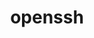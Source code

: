 ---
title: "openssh"
layout: cache
categories: [package, develop-2023-10-01]
meta: {"versions": ["9.4p1"], "compilers": ["apple-clang@=14.0.0", "cce@=15.0.1", "gcc@=11.1.0", "gcc@=11.3.0", "gcc@=11.4.0", "gcc@=12.1.0", "gcc@=7.3.1", "gcc@=7.5.0"], "oss": ["amzn2", "rhel8", "ubuntu18.04", "ubuntu20.04", "ubuntu22.04", "ventura"], "platforms": ["darwin", "linux"], "targets": ["aarch64", "neoverse_n1", "ppc64le", "x86_64", "x86_64_v3", "zen4"], "stacks": ["aws-isc", "aws-isc-aarch64", "data-vis-sdk", "e4s", "e4s-cray-rhel", "e4s-oneapi", "e4s-power", "ml-darwin-aarch64-mps", "ml-linux-x86_64-cpu", "ml-linux-x86_64-cuda", "ml-linux-x86_64-rocm", "radiuss", "radiuss-aws", "radiuss-aws-aarch64", "root", "tutorial"], "num_specs": 15, "num_specs_by_stack": {"ml-darwin-aarch64-mps": 1, "root": 15, "radiuss-aws-aarch64": 2, "aws-isc-aarch64": 2, "aws-isc": 1, "radiuss-aws": 1, "e4s-cray-rhel": 1, "e4s": 1, "radiuss": 1, "e4s-power": 1, "data-vis-sdk": 1, "e4s-oneapi": 1, "ml-linux-x86_64-rocm": 1, "tutorial": 2, "ml-linux-x86_64-cpu": 1, "ml-linux-x86_64-cuda": 1}}
spec_details: [{"hash": "zbimcdrv6ggucmmxkxpw5sbfiie6m45c", "compiler": "apple-clang@=14.0.0", "versions": ["9.4p1"], "os": "ventura", "platform": "darwin", "target": "aarch64", "variants": ["build_system=autotools", "+gssapi", "patches=3505c58,d886b98"], "stacks": ["ml-darwin-aarch64-mps", "root"], "size": "-", "tarball": "https://binaries.spack.io/develop-2023-10-01/build_cache/darwin-ventura-aarch64/apple-clang-14.0.0/openssh-9.4p1/darwin-ventura-aarch64-apple-clang-14.0.0-openssh-9.4p1-zbimcdrv6ggucmmxkxpw5sbfiie6m45c.spack"}, {"hash": "44z3t5qeftdj7h54qauethkyv6ngf5rr", "compiler": "gcc@=7.3.1", "versions": ["9.4p1"], "os": "amzn2", "platform": "linux", "target": "aarch64", "variants": ["build_system=autotools", "+gssapi"], "stacks": ["radiuss-aws-aarch64", "root"], "size": "-", "tarball": "https://binaries.spack.io/develop-2023-10-01/build_cache/linux-amzn2-aarch64/gcc-7.3.1/openssh-9.4p1/linux-amzn2-aarch64-gcc-7.3.1-openssh-9.4p1-44z3t5qeftdj7h54qauethkyv6ngf5rr.spack"}, {"hash": "wadvtgldv7g2jjyrz2cdvpqsmjzsbtuq", "compiler": "gcc@=7.3.1", "versions": ["9.4p1"], "os": "amzn2", "platform": "linux", "target": "aarch64", "variants": ["build_system=autotools", "+gssapi"], "stacks": ["aws-isc-aarch64", "root"], "size": "-", "tarball": "https://binaries.spack.io/develop-2023-10-01/build_cache/linux-amzn2-aarch64/gcc-7.3.1/openssh-9.4p1/linux-amzn2-aarch64-gcc-7.3.1-openssh-9.4p1-wadvtgldv7g2jjyrz2cdvpqsmjzsbtuq.spack"}, {"hash": "6rdslfhddcfitlvyr56qsivoohbzkua6", "compiler": "gcc@=7.3.1", "versions": ["9.4p1"], "os": "amzn2", "platform": "linux", "target": "neoverse_n1", "variants": ["build_system=autotools", "+gssapi"], "stacks": ["radiuss-aws-aarch64", "root"], "size": "-", "tarball": "https://binaries.spack.io/develop-2023-10-01/build_cache/linux-amzn2-neoverse_n1/gcc-7.3.1/openssh-9.4p1/linux-amzn2-neoverse_n1-gcc-7.3.1-openssh-9.4p1-6rdslfhddcfitlvyr56qsivoohbzkua6.spack"}, {"hash": "mf4rifw4xyhasw2hk5fd7bnxnzcmyblk", "compiler": "gcc@=7.3.1", "versions": ["9.4p1"], "os": "amzn2", "platform": "linux", "target": "neoverse_n1", "variants": ["build_system=autotools", "+gssapi"], "stacks": ["aws-isc-aarch64", "root"], "size": "-", "tarball": "https://binaries.spack.io/develop-2023-10-01/build_cache/linux-amzn2-neoverse_n1/gcc-7.3.1/openssh-9.4p1/linux-amzn2-neoverse_n1-gcc-7.3.1-openssh-9.4p1-mf4rifw4xyhasw2hk5fd7bnxnzcmyblk.spack"}, {"hash": "xuqrnvon5rkrtto3567ozua5b7v5vmtq", "compiler": "gcc@=7.3.1", "versions": ["9.4p1"], "os": "amzn2", "platform": "linux", "target": "x86_64_v3", "variants": ["build_system=autotools", "+gssapi"], "stacks": ["aws-isc", "root"], "size": "-", "tarball": "https://binaries.spack.io/develop-2023-10-01/build_cache/linux-amzn2-x86_64_v3/gcc-7.3.1/openssh-9.4p1/linux-amzn2-x86_64_v3-gcc-7.3.1-openssh-9.4p1-xuqrnvon5rkrtto3567ozua5b7v5vmtq.spack"}, {"hash": "zxsf5bu4sq722dq2mo276b7zbs25cky7", "compiler": "gcc@=7.3.1", "versions": ["9.4p1"], "os": "amzn2", "platform": "linux", "target": "x86_64_v3", "variants": ["build_system=autotools", "+gssapi"], "stacks": ["radiuss-aws", "root"], "size": "-", "tarball": "https://binaries.spack.io/develop-2023-10-01/build_cache/linux-amzn2-x86_64_v3/gcc-7.3.1/openssh-9.4p1/linux-amzn2-x86_64_v3-gcc-7.3.1-openssh-9.4p1-zxsf5bu4sq722dq2mo276b7zbs25cky7.spack"}, {"hash": "vwo2prf33dhbqclecxl6juznyt5gz5cy", "compiler": "cce@=15.0.1", "versions": ["9.4p1"], "os": "rhel8", "platform": "linux", "target": "zen4", "variants": ["build_system=autotools", "+gssapi"], "stacks": ["e4s-cray-rhel", "root"], "size": "-", "tarball": "https://binaries.spack.io/develop-2023-10-01/build_cache/linux-rhel8-zen4/cce-15.0.1/openssh-9.4p1/linux-rhel8-zen4-cce-15.0.1-openssh-9.4p1-vwo2prf33dhbqclecxl6juznyt5gz5cy.spack"}, {"hash": "5jjsixs4k3guugqehioalc2u4pdo3enj", "compiler": "gcc@=11.1.0", "versions": ["9.4p1"], "os": "ubuntu20.04", "platform": "linux", "target": "x86_64_v3", "variants": ["build_system=autotools", "+gssapi"], "stacks": ["e4s", "root"], "size": "-", "tarball": "https://binaries.spack.io/develop-2023-10-01/build_cache/linux-ubuntu20.04-x86_64_v3/gcc-11.1.0/openssh-9.4p1/linux-ubuntu20.04-x86_64_v3-gcc-11.1.0-openssh-9.4p1-5jjsixs4k3guugqehioalc2u4pdo3enj.spack"}, {"hash": "mjiqe5bbmcjid2w54eyei4ovtcsjgo5t", "compiler": "gcc@=7.5.0", "versions": ["9.4p1"], "os": "ubuntu18.04", "platform": "linux", "target": "x86_64_v3", "variants": ["build_system=autotools", "+gssapi"], "stacks": ["radiuss", "root"], "size": "-", "tarball": "https://binaries.spack.io/develop-2023-10-01/build_cache/linux-ubuntu18.04-x86_64_v3/gcc-7.5.0/openssh-9.4p1/linux-ubuntu18.04-x86_64_v3-gcc-7.5.0-openssh-9.4p1-mjiqe5bbmcjid2w54eyei4ovtcsjgo5t.spack"}, {"hash": "dk43uaxtewftkbiqqhi6c3crjhdictzy", "compiler": "gcc@=11.1.0", "versions": ["9.4p1"], "os": "ubuntu20.04", "platform": "linux", "target": "ppc64le", "variants": ["build_system=autotools", "+gssapi"], "stacks": ["e4s-power", "root"], "size": "-", "tarball": "https://binaries.spack.io/develop-2023-10-01/build_cache/linux-ubuntu20.04-ppc64le/gcc-11.1.0/openssh-9.4p1/linux-ubuntu20.04-ppc64le-gcc-11.1.0-openssh-9.4p1-dk43uaxtewftkbiqqhi6c3crjhdictzy.spack"}, {"hash": "7gkw56w66zbazdn7w2drjiolowiep6wc", "compiler": "gcc@=11.1.0", "versions": ["9.4p1"], "os": "ubuntu20.04", "platform": "linux", "target": "x86_64_v3", "variants": ["build_system=autotools", "+gssapi"], "stacks": ["data-vis-sdk", "root"], "size": "-", "tarball": "https://binaries.spack.io/develop-2023-10-01/build_cache/linux-ubuntu20.04-x86_64_v3/gcc-11.1.0/openssh-9.4p1/linux-ubuntu20.04-x86_64_v3-gcc-11.1.0-openssh-9.4p1-7gkw56w66zbazdn7w2drjiolowiep6wc.spack"}, {"hash": "nawbl5thfq3lvfzyzd32ypvue66rxxzp", "compiler": "gcc@=11.4.0", "versions": ["9.4p1"], "os": "ubuntu20.04", "platform": "linux", "target": "x86_64", "variants": ["build_system=autotools", "+gssapi"], "stacks": ["e4s-oneapi", "root"], "size": "-", "tarball": "https://binaries.spack.io/develop-2023-10-01/build_cache/linux-ubuntu20.04-x86_64/gcc-11.4.0/openssh-9.4p1/linux-ubuntu20.04-x86_64-gcc-11.4.0-openssh-9.4p1-nawbl5thfq3lvfzyzd32ypvue66rxxzp.spack"}, {"hash": "xikavn7t34vo6ohzeppite5rpm5yh3ii", "compiler": "gcc@=11.3.0", "versions": ["9.4p1"], "os": "ubuntu22.04", "platform": "linux", "target": "x86_64_v3", "variants": ["build_system=autotools", "+gssapi"], "stacks": ["ml-linux-x86_64-rocm", "tutorial", "ml-linux-x86_64-cpu", "ml-linux-x86_64-cuda", "root"], "size": "-", "tarball": "https://binaries.spack.io/develop-2023-10-01/build_cache/linux-ubuntu22.04-x86_64_v3/gcc-11.3.0/openssh-9.4p1/linux-ubuntu22.04-x86_64_v3-gcc-11.3.0-openssh-9.4p1-xikavn7t34vo6ohzeppite5rpm5yh3ii.spack"}, {"hash": "2urbzgdsbtiwebs4clo4wkww4niwgj2l", "compiler": "gcc@=12.1.0", "versions": ["9.4p1"], "os": "ubuntu22.04", "platform": "linux", "target": "x86_64_v3", "variants": ["build_system=autotools", "+gssapi"], "stacks": ["tutorial", "root"], "size": "-", "tarball": "https://binaries.spack.io/develop-2023-10-01/build_cache/linux-ubuntu22.04-x86_64_v3/gcc-12.1.0/openssh-9.4p1/linux-ubuntu22.04-x86_64_v3-gcc-12.1.0-openssh-9.4p1-2urbzgdsbtiwebs4clo4wkww4niwgj2l.spack"}]
---